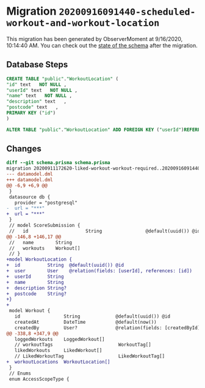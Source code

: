 # Migration `20200916091440-scheduled-workout-and-workout-location`

This migration has been generated by ObserverMoment at 9/16/2020, 10:14:40 AM.
You can check out the [state of the schema](./schema.prisma) after the migration.

## Database Steps

```sql
CREATE TABLE "public"."WorkoutLocation" (
"id" text   NOT NULL ,
"userId" text   NOT NULL ,
"name" text   NOT NULL ,
"description" text   ,
"postcode" text   ,
PRIMARY KEY ("id")
)

ALTER TABLE "public"."WorkoutLocation" ADD FOREIGN KEY ("userId")REFERENCES "public"."User"("id") ON DELETE CASCADE ON UPDATE CASCADE
```

## Changes

```diff
diff --git schema.prisma schema.prisma
migration 20200911172620-liked-workout-workout-required..20200916091440-scheduled-workout-and-workout-location
--- datamodel.dml
+++ datamodel.dml
@@ -6,9 +6,9 @@
 }
 datasource db {
   provider = "postgresql"
-  url = "***"
+  url = "***"
 }
 // model ScoreSubmission {
 //   id                     String                @default(uuid()) @id
@@ -146,8 +146,17 @@
 //   name        String
 //   workouts    Workout[]
 // }
+model WorkoutLocation {
+  id          String  @default(uuid()) @id
+  user        User    @relation(fields: [userId], references: [id])
+  userId      String
+  name        String
+  description String?
+  postcode    String?
+}
+
 model Workout {
   id                String             @default(uuid()) @id
   createdAt         DateTime           @default(now())
   createdBy         User?              @relation(fields: [createdById], references: [id])
@@ -338,8 +347,9 @@
   loggedWorkouts    LoggedWorkout[]
   // workoutTags                        WorkoutTag[]
   likedWorkouts     LikedWorkout[]
   // LikedWorkoutTag                    LikedWorkoutTag[]
+  workoutLocations  WorkoutLocation[]
 }
 // Enums
 enum AccessScopeType {
```


